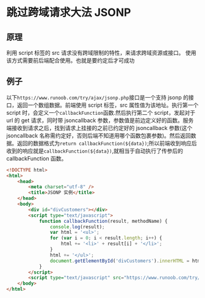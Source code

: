 # 跳过跨域请求大法 JSONP

## 原理

利用 script 标签的 src 请求没有跨域限制的特性，来请求跨域资源或接口。
使用该方式需要前后端配合使用。也就是要约定后才可成功

## 例子

以下`https://www.runoob.com/try/ajax/jsonp.php`接口是一个支持 jsonp 的接口，返回一个数组数据。前端使用 script 标签，src 属性值为该地址。执行第一个 script 时，会定义一个`callbackFunction`函数.然后执行第二个 script，发起对于 url 的 get 请求，同时带 jsoncallback 参数，参数值是前边定义好的函数。服务端接收到请求之后，找到请求上挂接的之前已约定好的 jsoncallback 参数(这个 jsoncallback 名称需约定好，否则后端不知道用哪个函数包裹参数)。然后返回数据。返回的数据格式为`return callbackFunction(${data})`;所以前端收到响应后收到的响应就是`callbackFunction(${data})`,就相当于自动执行了传参后的 callbackFunction 函数。

```html
<!DOCTYPE html>
<html>
    <head>
        <meta charset="utf-8" />
        <title>JSONP 实例</title>
    </head>
    <body>
        <div id="divCustomers"></div>
        <script type="text/javascript">
            function callbackFunction(result, methodName) {
                console.log(result);
                var html = '<ul>';
                for (var i = 0; i < result.length; i++) {
                    html += '<li>' + result[i] + '</li>';
                }
                html += '</ul>';
                document.getElementById('divCustomers').innerHTML = html;
            }
        </script>
        <script type="text/javascript" src="https://www.runoob.com/try/ajax/jsonp.php?jsoncallback=callbackFunction"></script>
    </body>
</html>
```
